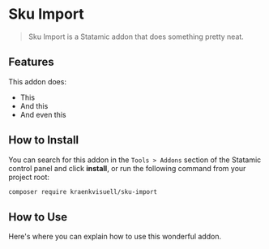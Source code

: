 # Sku Import

> Sku Import is a Statamic addon that does something pretty neat.

## Features

This addon does:

- This
- And this
- And even this

## How to Install

You can search for this addon in the `Tools > Addons` section of the Statamic control panel and click **install**, or run the following command from your project root:

``` bash
composer require kraenkvisuell/sku-import
```

## How to Use

Here's where you can explain how to use this wonderful addon.
